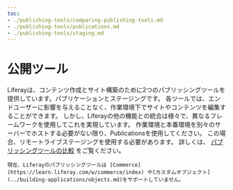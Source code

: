 ```yaml
---
toc:
- ./publishing-tools/comparing-publishing-tools.md
- ./publishing-tools/publications.md
- ./publishing-tools/staging.md
---
```

# 公開ツール

Liferayは、コンテンツ作成とサイト構築のために2つのパブリッシングツールを提供しています。パブリケーションとステージングです。 各ツールでは、エンドユーザーに影響を与えることなく、作業環境下でサイトやコンテンツを編集することができます。 しかし、Liferayの他の機能との統合は様々で、異なるフレームワークを使用してこれを実現しています。 作業環境と本番環境を別々のサーバーでホストする必要がない限り、Publicationsを使用してください。 この場合、リモートライブステージングを使用する必要があります。 詳しくは、 [パブリッシングツールの比較](./publishing-tools/comparing-publishing-tools.md) をご覧ください。

```{important}
現在、Liferayのパブリッシングツールは [Commerce](https://learn.liferay.com/w/commerce/index) や[カスタムオブジェクト](../building-applications/objects.md)をサポートしていません。
```


